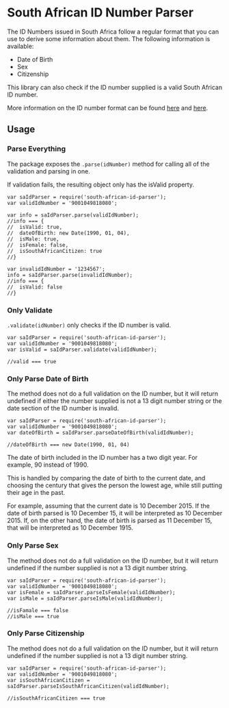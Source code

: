 South African ID Number Parser
==============================

The ID Numbers issued in South Africa follow a regular format that you
can use to derive some information about them. The following
information is available:

* Date of Birth
* Sex
* Citizenship

This library can also check if the ID number supplied is a valid South
African ID number.

More information on the ID number format can be found
[here](http://geekswithblogs.net/willemf/archive/2005/10/30/58561.aspx)
and [here](http://knowles.co.za/generating-south-african-id-numbers/).

Usage
-----

### Parse Everything

The package exposes the `.parse(idNumber)` method for calling all of
the validation and parsing in one.

If validation fails, the resulting object only has the isValid property.

```
var saIdParser = require('south-african-id-parser');
var validIdNumber = '9001049818080';

var info = saIdParser.parse(validIdNumber);
//info === {
//  isValid: true,
//  dateOfBirth: new Date(1990, 01, 04),
//  isMale: true,
//  isFemale: false,
//  isSouthAfricanCitizen: true
//}

var invalidIdNumber = '1234567';
info = saIdParser.parse(invalidIdNumber);
//info === {
//  isValid: false
//}
```

### Only Validate

`.validate(idNumber)` only checks if the ID number is valid.

```
var saIdParser = require('south-african-id-parser');
var validIdNumber = '9001049818080';
var isValid = saIdParser.validate(validIdNumber);

//valid === true
```

### Only Parse Date of Birth

The method does not do a full validation on the ID number, but it will
return undefined if either the number supplied is not a 13 digit
number string or the date section of the ID number is invalid.

```
var saIdParser = require('south-african-id-parser');
var validIdNumber = '9001049818080';
var dateOfBirth = saIdParser.parseDateOfBirth(validIdNumber);

//dateOfBirth === new Date(1990, 01, 04)
```

The date of birth included in the ID number has a two digit year. For
example, 90 instead of 1990.

This is handled by comparing the date of birth to the current date,
and choosing the century that gives the person the lowest age, while
still putting their age in the past.

For example, assuming that the current date is 10 December 2015. If
the date of birth parsed is 10 December 15, it will be interpreted as
10 December 2015. If, on the other hand, the date of birth is parsed
as 11 December 15, that will be interpreted as 10 December 1915.

### Only Parse Sex

The method does not do a full validation on the ID number, but it will
return undefined if the number supplied is not a 13 digit number
string.

```
var saIdParser = require('south-african-id-parser');
var validIdNumber = '9001049818080';
var isFemale = saIdParser.parseIsFemale(validIdNumber);
var isMale = saIdParser.parseIsMale(validIdNumber);

//isFamale === false
//isMale === true
```

### Only Parse Citizenship

The method does not do a full validation on the ID number, but it will
return undefined if the number supplied is not a 13 digit number
string.

```
var saIdParser = require('south-african-id-parser');
var validIdNumber = '9001049818080';
var isSouthAfricanCitizen = saIdParser.parseIsSouthAfricanCitizen(validIdNumber);

//isSouthAfricanCitizen === true
```
